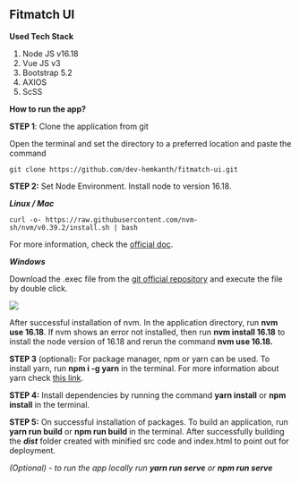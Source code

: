 ## Fitmatch UI

**Used Tech Stack**

1.  Node JS v16.18
2.  Vue JS v3
3.  Bootstrap 5.2
4.  AXIOS
5.  ScSS

**How to run the app?**

**STEP 1**: Clone the application from git

Open the terminal and set the directory to a preferred location and paste the command 

```plaintext
git clone https://github.com/dev-hemkanth/fitmatch-ui.git 
```

**STEP 2:** Set Node Environment. Install node to version 16.18.

_**Linux / Mac**_

```plaintext
curl -o- https://raw.githubusercontent.com/nvm-sh/nvm/v0.39.2/install.sh | bash
```

For more information, check the [official doc](https://github.com/nvm-sh/nvm).

_**Windows**_

Download the .exec file from the [git official repository](https://github.com/coreybutler/nvm-windows) and execute the file by double click.

![](https://33333.cdn.cke-cs.com/kSW7V9NHUXugvhoQeFaf/images/1a6a1d20c39437554bee94e2171ca7f832fd965b0c16f3cd.png)

After successful installation of nvm. In the application directory, run **nvm use 16.18**. If nvm shows an error not installed, then run **nvm install 16.18** to install the node version of 16.18 and rerun the command **nvm use 16.18.**

**STEP 3** (optional)**:** For package manager, npm or yarn can be used. To install yarn, run **npm i -g yarn** in the terminal. For more information about yarn check [this link](https://yarnpkg.com/).

**STEP 4:** Install dependencies by running the command **yarn install** or **npm install** in the terminal.

**STEP 5:** On successful installation of packages. To build an application, run **yarn run build** or **npm run build** in the terminal. After successfully building the _**dist**_ folder created with minified src code and index.html to point out for deployment.

_(Optional) - to run the app locally run **yarn run serve** or **npm run serve**_